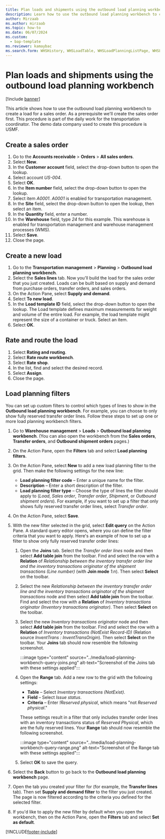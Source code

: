 ```yaml
---
title: Plan loads and shipments using the outbound load planning workbench
description: Learn how to use the outbound load planning workbench to create a load for a sales order, including a step-by-step process for creating sales orders. 
author: Mirzaab
ms.author: mirzaab
ms.topic: how-to
ms.date: 06/07/2024
ms.custom: 
  - bap-template
ms.reviewer: kamaybac
ms.search.form: WHSHistory, WHSLoadTable, WHSLoadPlanningListPage, WHSLoadPlanningWorkbench, WHSOutboundLoadPlanningWorkbench, WHSLoadPlanningWorkbenchFilter
---
```


# Plan loads and shipments using the outbound load planning workbench

[!include [banner](../../includes/banner.md)]

This article shows how to use the outbound load planning workbench to create a load for a sales order. As a prerequisite we'll create the sales order first. This procedure is part of the daily work for the transportation coordinator. The demo data company used to create this procedure is USMF.

## Create a sales order

1. Go to the **Accounts receivable** \> **Orders** \> **All sales orders**.
2. Select **New**.
3. In the **Customer account** field, select the drop-down button to open the lookup.
4. Select account *US-004*.
5. Select **OK**.
6. In the **Item number** field, select the drop-down button to open the lookup.
7. Select item *A0001*. *A0001* is enabled for transportation management.  
8. In the **Site** field, select the drop-down button to open the lookup, then select an item.
9. In the **Quantity** field, enter a number.
10. In the **Warehouse** field, type *24* for this example. This warehouse is enabled for transportation management and warehouse management processes (WMS).  
11. Select **Save**.
12. Close the page.

## Create a new load

1. Go to the **Transportation management** \> **Planning** \> **Outbound load planning workbench**.
2. Select the **Sales lines** tab. Now you'll build the load for the sales order that you just created. Loads can be built based on supply and demand from purchase orders, transfer orders, and sales orders.  
3. On the Action Pane, select **Supply and demand**.
4. Select **To new load**.
5. In the **Load template ID** field, select the drop-down button to open the lookup. The Load template defines maximum measurements for weight and volume of the entire load. For example, the load template might represent the size of a container or truck. Select an item.
6. Select **OK**.

## Rate and route the load

1. Select **Rating and routing**.
2. Select **Rate route workbench**.
3. Select **Rate shop**.
4. In the list, find and select the desired record.
5. Select **Assign**.
6. Close the page.

## Load planning filters

You can set up custom filters to control which types of lines to show in the **Outbound load planning workbench**. For example, you can choose to only show fully reserved transfer order lines. Follow these steps to set up one or more load planning workbench filters.

1. Go to **Warehouse management** \> **Loads** \> **Outbound load planning workbench**. (You can also open the workbench from the **Sales orders**, **Transfer orders**, and **Outbound shipment orders** pages.)
1. On the Action Pane, open the **Filters** tab and select **Load planning filters**.
1. On the Action Pane, select **New** to add a new load planning filter to the grid. Then make the following settings for the new line:
    - **Load planning filter code** – Enter a unique name for the filter.
    - **Description** – Enter a short description of the filter.
    - **Load planning filter type** – Choose the type of lines the filter should apply to (*Load*, *Sales order*, *Transfer order*, *Shipment*, or *Outbound shipment orders*). For example, if you want to set up a filter that only shows fully reserved transfer order lines, select *Transfer order*.

1. On the Action Pane, select **Save**.
1. With the new filter selected in the grid, select **Edit query** on the Action Pane. A standard query editor opens, where you can define the filter criteria that you want to apply. Here's an example of how to set up a filter to show only fully reserved transfer order lines:
    1. Open the **Joins** tab. Select the *Transfer order lines* node and then select **Add table join** from the toolbar. Find and select the row with a **Relation** of *Relationship between the inventory transfer order line and the inventory transactions originator of the shipment transactions (Line number)* (with **Join mode** *1:n*). Then select **Select** on the toolbar.
    1. Select the new *Relationship between the inventory transfer order line and the inventory transactions originator of the shipment transactions* node and then select **Add table join** from the toolbar. Find and select the row with a **Relation** of *Inventory transactions originator (Inventory transactions originator)*. Then select **Select** on the toolbar.
    1. Select the new *Inventory transactions originator* node and then select **Add table join** from the toolbar. Find and select the row with a **Relation** of *Inventory transactions (NotExist Record-ID)* (Relation source *InventTrans : InventTransOrigin*). <!-- KFM: I see six rows with *Inventory transactions (NotExist Record-ID)*. Does it matter which one I pick? Also, what does "(Relation source *InventTrans : InventTransOrigin*)" mean? I don't see that anywhere. --> Then select **Select** on the toolbar. Your **Joins** tab should now resemble the following screenshot.

        :::image type="content" source="../media/load-planning-workbench-query-joins.png" alt-text="Screenshot of the Joins tab with these settings applied":::

    1. Open the **Range** tab. Add a new row to the grid with the following settings:
        - **Table** – Select *Inventory transactions (NotExist)*.
        - **Field** – Select *Issue status*.
        - **Criteria** – Enter *!Reserved physical*, which means "not *Reserved physical*."

        These settings result in a filter that only includes transfer order lines with an inventory transactions status of *Reserved Physical*, which are the fully reserved lines. Your **Range** tab should now resemble the following screenshot.

          :::image type="content" source="../media/load-planning-workbench-query-range.png" alt-text="Screenshot of the Range tab with these settings applied":::

    1. Select **OK** to save the query.

1. Select the **Back** button to go back to the **Outbound load planning workbench** page.
1. Open the tab you created your filter for (for example, the **Transfer lines** tab). Then set **Supply and demand filter** to the filter you just created. The page is now filtered according to the criteria you defined for the selected filter.
1. If you'd like to apply the new filter by default when you open the workbench, then on the Action Pane, open the **Filters** tab and select **Set as default**.

[!INCLUDE[footer-include](../../../includes/footer-banner.md)]
